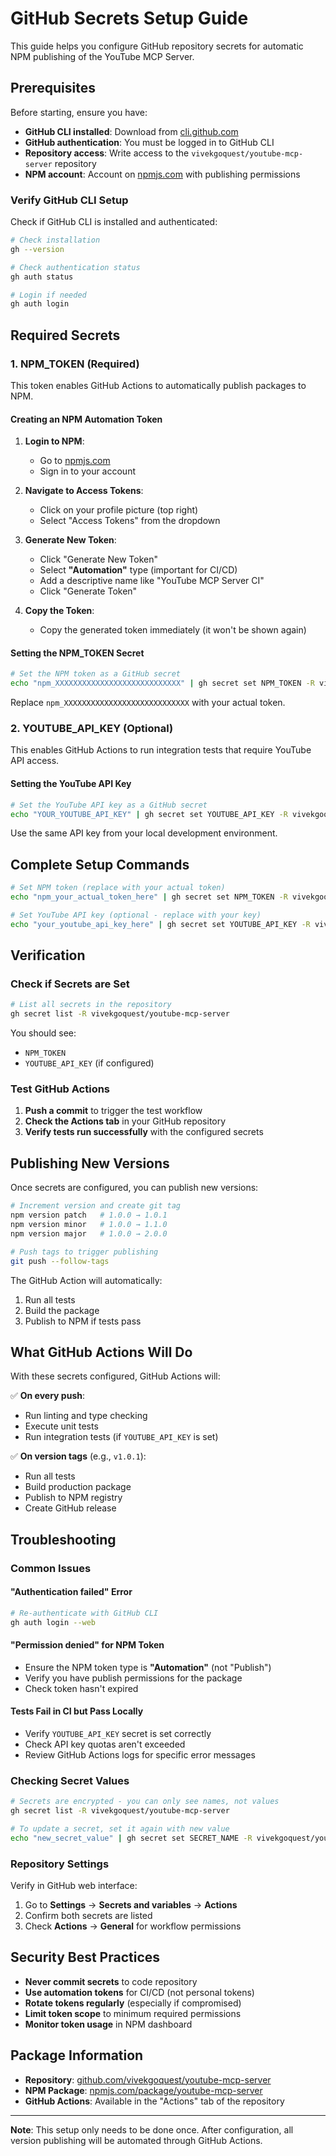 # GitHub Secrets Setup Guide

This guide helps you configure GitHub repository secrets for automatic NPM publishing of the YouTube MCP Server.

## Prerequisites

Before starting, ensure you have:

- **GitHub CLI installed**: Download from [cli.github.com](https://cli.github.com/)
- **GitHub authentication**: You must be logged in to GitHub CLI
- **Repository access**: Write access to the `vivekgoquest/youtube-mcp-server` repository
- **NPM account**: Account on [npmjs.com](https://www.npmjs.com/) with publishing permissions

### Verify GitHub CLI Setup

Check if GitHub CLI is installed and authenticated:

```bash
# Check installation
gh --version

# Check authentication status
gh auth status

# Login if needed
gh auth login
```

## Required Secrets

### 1. NPM_TOKEN (Required)

This token enables GitHub Actions to automatically publish packages to NPM.

#### Creating an NPM Automation Token

1. **Login to NPM**:
   - Go to [npmjs.com](https://www.npmjs.com/)
   - Sign in to your account

2. **Navigate to Access Tokens**:
   - Click on your profile picture (top right)
   - Select "Access Tokens" from the dropdown

3. **Generate New Token**:
   - Click "Generate New Token"
   - Select **"Automation"** type (important for CI/CD)
   - Add a descriptive name like "YouTube MCP Server CI"
   - Click "Generate Token"

4. **Copy the Token**:
   - Copy the generated token immediately (it won't be shown again)

#### Setting the NPM_TOKEN Secret

```bash
# Set the NPM token as a GitHub secret
echo "npm_XXXXXXXXXXXXXXXXXXXXXXXXXXXX" | gh secret set NPM_TOKEN -R vivekgoquest/youtube-mcp-server
```

Replace `npm_XXXXXXXXXXXXXXXXXXXXXXXXXXXX` with your actual token.

### 2. YOUTUBE_API_KEY (Optional)

This enables GitHub Actions to run integration tests that require YouTube API access.

#### Setting the YouTube API Key

```bash
# Set the YouTube API key as a GitHub secret
echo "YOUR_YOUTUBE_API_KEY" | gh secret set YOUTUBE_API_KEY -R vivekgoquest/youtube-mcp-server
```

Use the same API key from your local development environment.

## Complete Setup Commands

```bash
# Set NPM token (replace with your actual token)
echo "npm_your_actual_token_here" | gh secret set NPM_TOKEN -R vivekgoquest/youtube-mcp-server

# Set YouTube API key (optional - replace with your key)
echo "your_youtube_api_key_here" | gh secret set YOUTUBE_API_KEY -R vivekgoquest/youtube-mcp-server
```

## Verification

### Check if Secrets are Set

```bash
# List all secrets in the repository
gh secret list -R vivekgoquest/youtube-mcp-server
```

You should see:
- `NPM_TOKEN`
- `YOUTUBE_API_KEY` (if configured)

### Test GitHub Actions

1. **Push a commit** to trigger the test workflow
2. **Check the Actions tab** in your GitHub repository
3. **Verify tests run successfully** with the configured secrets

## Publishing New Versions

Once secrets are configured, you can publish new versions:

```bash
# Increment version and create git tag
npm version patch   # 1.0.0 → 1.0.1
npm version minor   # 1.0.0 → 1.1.0  
npm version major   # 1.0.0 → 2.0.0

# Push tags to trigger publishing
git push --follow-tags
```

The GitHub Action will automatically:
1. Run all tests
2. Build the package
3. Publish to NPM if tests pass

## What GitHub Actions Will Do

With these secrets configured, GitHub Actions will:

✅ **On every push**:
- Run linting and type checking
- Execute unit tests
- Run integration tests (if `YOUTUBE_API_KEY` is set)

✅ **On version tags** (e.g., `v1.0.1`):
- Run all tests
- Build production package
- Publish to NPM registry
- Create GitHub release

## Troubleshooting

### Common Issues

#### "Authentication failed" Error
```bash
# Re-authenticate with GitHub CLI
gh auth login --web
```

#### "Permission denied" for NPM Token
- Ensure the NPM token type is **"Automation"** (not "Publish")
- Verify you have publish permissions for the package
- Check token hasn't expired

#### Tests Fail in CI but Pass Locally
- Verify `YOUTUBE_API_KEY` secret is set correctly
- Check API key quotas aren't exceeded
- Review GitHub Actions logs for specific error messages

### Checking Secret Values

```bash
# Secrets are encrypted - you can only see names, not values
gh secret list -R vivekgoquest/youtube-mcp-server

# To update a secret, set it again with new value
echo "new_secret_value" | gh secret set SECRET_NAME -R vivekgoquest/youtube-mcp-server
```

### Repository Settings

Verify in GitHub web interface:
1. Go to **Settings** → **Secrets and variables** → **Actions**
2. Confirm both secrets are listed
3. Check **Actions** → **General** for workflow permissions

## Security Best Practices

- **Never commit secrets** to code repository
- **Use automation tokens** for CI/CD (not personal tokens)
- **Rotate tokens regularly** (especially if compromised)
- **Limit token scope** to minimum required permissions
- **Monitor token usage** in NPM dashboard

## Package Information

- **Repository**: [github.com/vivekgoquest/youtube-mcp-server](https://github.com/vivekgoquest/youtube-mcp-server)
- **NPM Package**: [npmjs.com/package/youtube-mcp-server](https://www.npmjs.com/package/youtube-mcp-server)
- **GitHub Actions**: Available in the "Actions" tab of the repository

---

**Note**: This setup only needs to be done once. After configuration, all version publishing will be automated through GitHub Actions.
